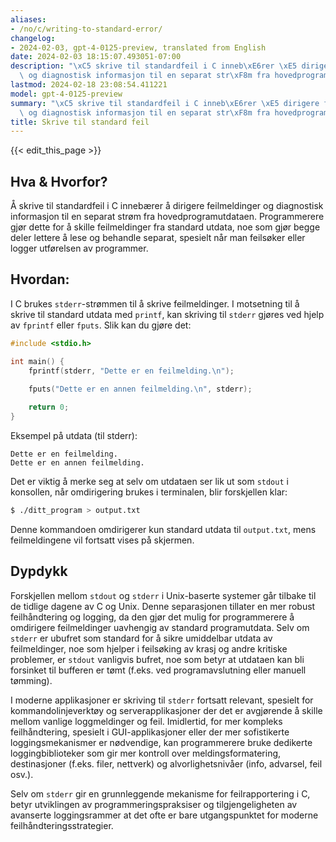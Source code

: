 ```yaml
---
aliases:
- /no/c/writing-to-standard-error/
changelog:
- 2024-02-03, gpt-4-0125-preview, translated from English
date: 2024-02-03 18:15:07.493051-07:00
description: "\xC5 skrive til standardfeil i C inneb\xE6rer \xE5 dirigere feilmeldinger\
  \ og diagnostisk informasjon til en separat str\xF8m fra hovedprogramutdataen. Programmerere\u2026"
lastmod: 2024-02-18 23:08:54.411221
model: gpt-4-0125-preview
summary: "\xC5 skrive til standardfeil i C inneb\xE6rer \xE5 dirigere feilmeldinger\
  \ og diagnostisk informasjon til en separat str\xF8m fra hovedprogramutdataen. Programmerere\u2026"
title: Skrive til standard feil
---
```


{{< edit_this_page >}}

## Hva & Hvorfor?

Å skrive til standardfeil i C innebærer å dirigere feilmeldinger og diagnostisk informasjon til en separat strøm fra hovedprogramutdataen. Programmerere gjør dette for å skille feilmeldinger fra standard utdata, noe som gjør begge deler lettere å lese og behandle separat, spesielt når man feilsøker eller logger utførelsen av programmer.

## Hvordan:

I C brukes `stderr`-strømmen til å skrive feilmeldinger. I motsetning til å skrive til standard utdata med `printf`, kan skriving til `stderr` gjøres ved hjelp av `fprintf` eller `fputs`. Slik kan du gjøre det:

```c
#include <stdio.h>

int main() {
    fprintf(stderr, "Dette er en feilmelding.\n");

    fputs("Dette er en annen feilmelding.\n", stderr);
    
    return 0;
}
```

Eksempel på utdata (til stderr):
```
Dette er en feilmelding.
Dette er en annen feilmelding.
```

Det er viktig å merke seg at selv om utdataen ser lik ut som `stdout` i konsollen, når omdirigering brukes i terminalen, blir forskjellen klar:

```sh
$ ./ditt_program > output.txt
```

Denne kommandoen omdirigerer kun standard utdata til `output.txt`, mens feilmeldingene vil fortsatt vises på skjermen.

## Dypdykk

Forskjellen mellom `stdout` og `stderr` i Unix-baserte systemer går tilbake til de tidlige dagene av C og Unix. Denne separasjonen tillater en mer robust feilhåndtering og logging, da den gjør det mulig for programmerere å omdirigere feilmeldinger uavhengig av standard programutdata. Selv om `stderr` er ubufret som standard for å sikre umiddelbar utdata av feilmeldinger, noe som hjelper i feilsøking av krasj og andre kritiske problemer, er `stdout` vanligvis bufret, noe som betyr at utdataen kan bli forsinket til bufferen er tømt (f.eks. ved programavslutning eller manuell tømming).

I moderne applikasjoner er skriving til `stderr` fortsatt relevant, spesielt for kommandolinjeverktøy og serverapplikasjoner der det er avgjørende å skille mellom vanlige loggmeldinger og feil. Imidlertid, for mer kompleks feilhåndtering, spesielt i GUI-applikasjoner eller der mer sofistikerte loggingsmekanismer er nødvendige, kan programmerere bruke dedikerte loggingbiblioteker som gir mer kontroll over meldingsformatering, destinasjoner (f.eks. filer, nettverk) og alvorlighetsnivåer (info, advarsel, feil osv.).

Selv om `stderr` gir en grunnleggende mekanisme for feilrapportering i C, betyr utviklingen av programmeringspraksiser og tilgjengeligheten av avanserte loggingsrammer at det ofte er bare utgangspunktet for moderne feilhåndteringsstrategier.

